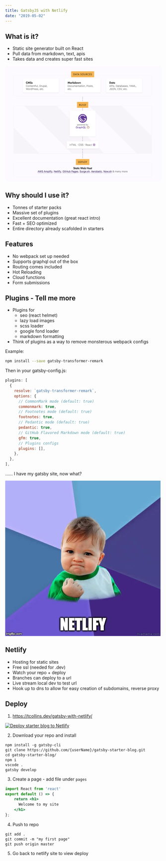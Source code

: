 ```yaml
---
title: GatsbyJS with Netlify
date: "2019-05-02"
---
```


## What is it?

- Static site generator built on React
- Pull data from markdown, text, apis
- Takes data and creates super fast sites

![Gatsby Architecture](./gatsby.png)

## Why should I use it?

- Tonnes of starter packs
- Massive set of plugins
- Excellent documentation (great react intro)
- Fast + SEO optimized
- Entire directory already scafolded in starters

## Features
- No webpack set up needed
- Supports graphql out of the box
- Routing comes included
- Hot Reloading
- Cloud functions
- Form submissions

## Plugins - Tell me more

- Plugins for
  - seo (react helmet)
  - lazy load images
  - scss loader
  - google fond loader
  - markdown formatting
- Think of plugins as a way to remove monsterous webpack configs

Example:
```bash
npm install --save gatsby-transformer-remark
```
Then in your gatsby-config.js:
```js
plugins: [
  {
    resolve: `gatsby-transformer-remark`,
    options: {
      // CommonMark mode (default: true)
      commonmark: true,
      // Footnotes mode (default: true)
      footnotes: true,
      // Pedantic mode (default: true)
      pedantic: true,
      // GitHub Flavored Markdown mode (default: true)
      gfm: true,
      // Plugins configs
      plugins: [],
    },
  },
],
```



...... I have my gatsby site, now what?


![Netlify](./netlify.jpg)

## Netlify

- Hosting for static sites
- Free ssl (needed for .dev)
- Watch your repo + deploy
- Branches can deploy to a url
- Live stream local dev to test url
- Hook up to dns to allow for easy creation of subdomains, reverse proxy


## Deploy
1.  https://tcollins.dev/gatsby-with-netlify/

[![Deploy starter blog to Netlify](https://www.netlify.com/img/deploy/button.svg)](https://app.netlify.com/start/deploy?repository=https://github.com/gatsbyjs/gatsby-starter-blog)

2. Download your repo and install
```
npm install -g gatsby-cli
git clone https://github.com/{userName}/gatsby-starter-blog.git
cd gatsby-starter-blog/
npm i
vscode .
gatsby develop
```

3. Create a page - add file under `pages`
```jsx
import React from 'react'
export default () => {
    return <h1>
      Welcome to my site
    </h1>
};
```
4. Push to repo
```
git add .
git commit -m "my first page"
git push origin master
```
5. Go back to netlify site to view deploy

